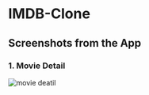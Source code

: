 # IMDB-Clone
## Screenshots from the App
### 1. Movie Detail
![movie deatil](https://github.com/shanky199912/IMDB-Clone/blob/master/imgs/Screenshot_2019-09-03-22-31-23-66_8c901214abc1cfaaadc86a5ca3039378.png)

